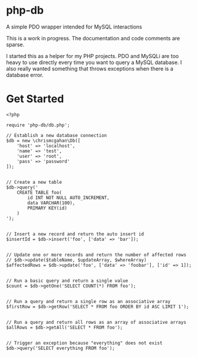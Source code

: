 # php-db
A simple PDO wrapper intended for MySQL interactions

This is a work in progress. The documentation and code comments are sparse.

I started this as a helper for my PHP projects. PDO and MySQLi are too heavy to use directly every time you want to query a MySQL database. I also really wanted something that throws exceptions when there is a database error.

# Get Started
```
<?php

require 'php-db/db.php';

// Establish a new database connection
$db = new \chrismcgahan\Db([
    'host' => 'localhost',
    'name' => 'test',
    'user' => 'root',
    'pass' => 'password'
]);


// Create a new table
$db->query('
    CREATE TABLE foo(
        id INT NOT NULL AUTO_INCREMENT,
        data VARCHAR(100),
        PRIMARY KEY(id)
    )
');


// Insert a new record and return the auto insert id
$insertId = $db->insert('foo', ['data' => 'bar']);


// Update one or more records and return the number of affected rows
// $db->update($tableName, $updateArray, $whereArray)
$affectedRows = $db->update('foo', ['data' => 'foobar'], ['id' => 1]);


// Run a basic query and return a single value
$count = $db->getOne('SELECT COUNT(*) FROM foo');


// Run a query and return a single row as an associative array
$firstRow = $db->getRow('SELECT * FROM foo ORDER BY id ASC LIMIT 1');


// Run a query and return all rows as an array of associative arrays
$allRows = $db->getAll('SELECT * FROM foo');


// Trigger an exception because "everything" does not exist
$db->query('SELECT everything FROM foo');
```